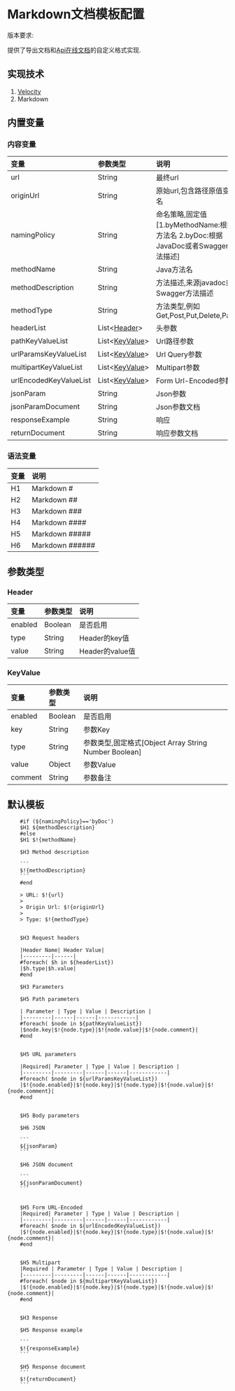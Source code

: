 # Markdown文档模板配置

版本要求: <Badge text="2023.2.2+"/>

提供了导出文档和[Api在线文档](./apiDocSync.md)的自定义格式实现.

## 实现技术

1. [Velocity](https://velocity.apache.org/)
2. Markdown

## 内置变量

### 内容变量

| 变量                     | 参数类型                          | 说明                                                            |
|:-----------------------|:------------------------------|:--------------------------------------------------------------|
| url                    | String                        | 最终url                                                         |
| originUrl              | String                        | 原始url,包含路径原值变量名                                               |
| namingPolicy           | String                        | 命名策略,固定值[1.byMethodName:根据方法名 2.byDoc:根据JavaDoc或者Swagger方法描述] |
| methodName             | String                        | Java方法名                                                       |
| methodDescription      | String                        | 方法描述,来源javadoc或者Swagger方法描述                                   |
| methodType             | String                        | 方法类型,例如Get,Post,Put,Delete,Patch                              |
| headerList             | List\<[Header](#header)\>     | 头参数                                                           |
| pathKeyValueList       | List\<[KeyValue](#keyvalue)\> | Url路径参数                                                       |
| urlParamsKeyValueList  | List\<[KeyValue](#keyvalue)\> | Url Query参数                                                   |
| multipartKeyValueList  | List\<[KeyValue](#keyvalue)\> | Multipart参数                                                   |
| urlEncodedKeyValueList | List\<[KeyValue](#keyvalue)\> | Form Url-Encoded参数                                            |
| jsonParam              | String                        | Json参数                                                        |
| jsonParamDocument      | String                        | Json参数文档                                                      |
| responseExample        | String                        | 响应                                                            |
| returnDocument         | String                        | 响应参数文档                                                        |

### 语法变量

| 变量 | 说明              |
|:---|:----------------|
| H1 | Markdown #      |
| H2 | Markdown ##     |
| H3 | Markdown ###    |
| H4 | Markdown ####   |
| H5 | Markdown #####  |
| H6 | Markdown ###### |

## 参数类型

### Header

| 变量      | 参数类型    | 说明            |
|:--------|:--------|:--------------|
| enabled | Boolean | 是否启用          |
| type    | String  | Header的key值   |
| value   | String  | Header的value值 |

### KeyValue

| 变量      | 参数类型    | 说明                                            |
|:--------|:--------|:----------------------------------------------|
| enabled | Boolean | 是否启用                                          |
| key     | String  | 参数Key                                         |
| type    | String  | 参数类型,固定格式[Object Array String Number Boolean] |
| value   | Object  | 参数Value                                       |
| comment | String  | 参数备注                                          |

## 默认模板

```velocity
    #if (${namingPolicy}=='byDoc')
    $H1 ${methodDescription}
    #else
    $H1 $!{methodName}
    
    $H3 Method description
    
    ```
    $!{methodDescription}
    ```
    #end
    
    > URL: $!{url}
    >
    > Origin Url: $!{originUrl}
    >
    > Type: $!{methodType}
    
    
    $H3 Request headers
    
    |Header Name| Header Value|
    |---------|------|
    #foreach( $h in ${headerList})
    |$h.type|$h.value|
    #end
    
    $H3 Parameters
    
    $H5 Path parameters
    
    | Parameter | Type | Value | Description |
    |---------|------|------|------------|
    #foreach( $node in ${pathKeyValueList})
    |$node.key|$!{node.type}|$!{node.value}|$!{node.comment}|
    #end
    
    
    $H5 URL parameters
    
    |Required| Parameter | Type | Value | Description |
    |---------|---------|------|------|------------|
    #foreach( $node in ${urlParamsKeyValueList})
    |$!{node.enabled}|$!{node.key}|$!{node.type}|$!{node.value}|$!{node.comment}|
    #end
    
    
    $H5 Body parameters
    
    $H6 JSON
    
    ```
    ${jsonParam}
    ```
    
    $H6 JSON document
    
    ```
    ${jsonParamDocument}
    ```
    
    
    $H5 Form URL-Encoded
    |Required| Parameter | Type | Value | Description |
    |---------|---------|------|------|------------|
    #foreach( $node in ${urlEncodedKeyValueList})
    |$!{node.enabled}|$!{node.key}|$!{node.type}|$!{node.value}|$!{node.comment}|
    #end
    
    
    $H5 Multipart
    |Required | Parameter | Type | Value | Description |
    |---------|---------|------|------|------------|
    #foreach( $node in ${multipartKeyValueList})
    |$!{node.enabled}|$!{node.key}|$!{node.type}|$!{node.value}|$!{node.comment}|
    #end
    
    
    $H3 Response
    
    $H5 Response example
    
    ```
    $!{responseExample}
    ```
    
    $H5 Response document
    ```
    $!{returnDocument}
    ```

```


